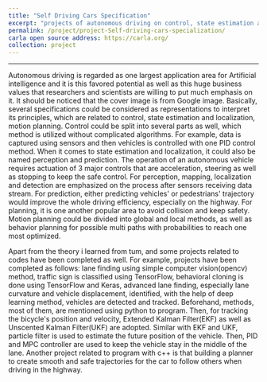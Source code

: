 ```yaml
---
title: "Self Driving Cars Specification"
excerpt: "projects of autonomous driving on control, state estimation and localization, motion planning<br/><img src='/images/carla.png'>"
permalink: /project/project-Self-driving-cars-specialization/
carla open source address: https://carla.org/
collection: project
---
```


------

Autonomous driving is regarded as one largest application area for Artificial intelligence and it is this favored potential as well as this huge business values that researchers and scientists are willing to put much emphasis on it. It should be noticed that the cover image is from Google image. Basically, several specifications could be considered as representations to interpret its principles, which are related to control, state estimation and localization, motion planning. Control could be split into several parts as well, which method is utilized without complicated algorithms. For example, data is captured using sensors and then vehicles is controlled with one PID control method. When it comes to state estimation and localization, it could also be named perception and prediction. The operation of an autonomous vehicle requires actuation of 3 major controls that are acceleration, steering as well as stopping to keep the safe control. For perception, mapping, localization and detection are emphasized on the process after sensors receiving data stream. For prediction, either predicting vehicles' or pedestrians' trajectory would improve the whole driving efficiency, especially on the highway. For planning, it is one another popular area to avoid collision and keep safety. Motion planning could be divided into global and local methods, as well as behavior planning for possible multi paths with probabilities to reach one most optimized.

Apart from the theory i learned from tum, and some projects related to codes have been completed as well. For example, projects have been completed as follows: lane finding using simple computer vision(opencv) method, traffic sign is classified using TensorFlow, behavioral cloning is done using TensorFlow and Keras, advanced lane finding, especially lane curvature and vehicle displacement, identified, with the help of deep learning method, vehicles are detected and tracked. Beforehand, methods, most of them, are mentioned using python to program. Then, for tracking the bicycle's position and velocity, Extended Kalman Filter(EKF) as well as Unscented Kalman Filter(UKF) are adopted. Similar with EKF and UKF, particle filter is used to estimate the future position of the vehicle. Then, PID and MPC controller are used to keep the vehicle stay in the middle of the lane. Another project related to program with c++ is that building a planner to create smooth and safe trajectories for the car to follow others when driving in the highway.
